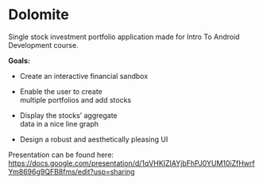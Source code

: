 # Dolomite
Single stock investment portfolio application made for Intro To Android Development course.

**Goals:**

 - Create an interactive financial sandbox
 -  Enable the user to create   
   multiple portfolios and add stocks
   
 - Display the stocks’ aggregate   
   data in a nice line graph 
   
 - Design a robust and aesthetically pleasing 
   UI

Presentation can be found here:
https://docs.google.com/presentation/d/1qVHKIZIAYjbFhPJ0YUM10iZfHwrfYm8696g9QFB8fms/edit?usp=sharing
